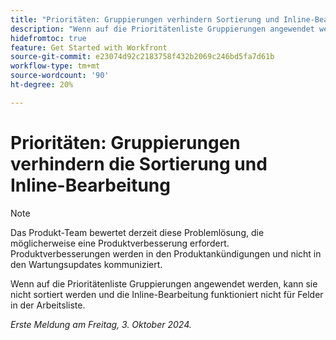 ```yaml
---
title: "Prioritäten: Gruppierungen verhindern Sortierung und Inline-Bearbeitung"
description: "Wenn auf die Prioritätenliste Gruppierungen angewendet werden, kann sie nicht sortiert werden und die Inline-Bearbeitung funktioniert nicht für Felder in der Arbeitsliste."
hidefromtoc: true
feature: Get Started with Workfront
source-git-commit: e23074d92c2183758f432b2069c246bd5fa7d61b
workflow-type: tm+mt
source-wordcount: '90'
ht-degree: 20%

---
```


# Prioritäten: Gruppierungen verhindern die Sortierung und Inline-Bearbeitung

>[!NOTE]
>
>Das Produkt-Team bewertet derzeit diese Problemlösung, die möglicherweise eine Produktverbesserung erfordert. Produktverbesserungen werden in den Produktankündigungen und nicht in den Wartungsupdates kommuniziert.

Wenn auf die Prioritätenliste Gruppierungen angewendet werden, kann sie nicht sortiert werden und die Inline-Bearbeitung funktioniert nicht für Felder in der Arbeitsliste.

_Erste Meldung am Freitag, 3. Oktober 2024._
